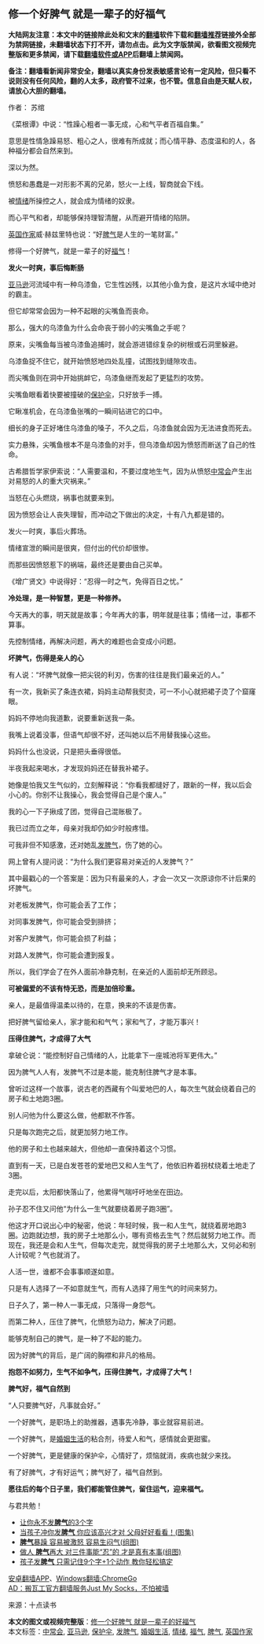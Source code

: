  <h2>修一个好脾气 就是一辈子的好福气</h2> <p class="notice"><b>大陆网友注意：本文中的链接除此处和文末的<a href="https://github.com/bannedbook/fanqiang" >翻墙</a>软件下载和<a href="https://github.com/killgcd/justmysocks/blob/master/README.md">翻墙推荐</a>链接外全部为禁网链接，未翻墙状态下打不开，请勿点击。此为文字版禁闻，欲看图文视频完整版和更多禁闻，请下载<a href="https://github.com/bannedbook/fanqiang">翻墙软件或APP</a>后翻墙上禁闻网。</p><p>备注：翻墙看新闻非常安全，翻墙以真实身份发表敏感言论有一定风险，但只看不说则没有任何风险，翻的人太多，政府管不过来，也不管。信息自由是天赋人权，请放心大胆的翻墙。</b></p>  <div class="entry"> <p>作者： 苏绾</p> <p>《菜根谭》中说：“性躁心粗者一事无成，心和气平者百福自集。”</p> <p>意思是性情急躁易怒、粗心之人，很难有所成就；而心情平静、态度温和的人，各种福分都会自然来到。</p> <p>深以为然。</p> <p>愤怒和愚蠢是一对形影不离的兄弟，怒火一上线，智商就会下线。</p> <p>被<a href="https://www.bannedbook.org/bnews/tag/%E6%83%85%E7%BB%AA/" class="st_tag internal_tag" rel="tag" title="标签 情绪 下的日志">情绪</a>所操控之人，就会成为情绪的奴隶。</p> <p>而心平气和者，却能够保持理智清醒，从而避开情绪的陷阱。</p> <p><a href="https://www.bannedbook.org/bnews/tag/%E8%8B%B1%E5%9B%BD%E4%BD%9C%E5%AE%B6/" class="st_tag internal_tag" rel="tag" title="标签 英国作家 下的日志">英国作家</a>威·赫兹里特也说：“好<a href="https://www.bannedbook.org/bnews/tag/%e8%84%be%e6%b0%94/" class="st_tag internal_tag" rel="tag" title="标签 脾气 下的日志">脾气</a>是人生的一笔财富。”</p> <p>修得一个好脾气，就是一辈子的好<a href="https://www.bannedbook.org/bnews/tag/%E7%A6%8F%E6%B0%94/" class="st_tag internal_tag" rel="tag" title="标签 福气 下的日志">福气</a>！</p> <p><strong>发火一时爽，事后悔断肠</strong></p> <p><a href="https://www.bannedbook.org/bnews/tag/%e4%ba%9a%e9%a9%ac%e9%80%8a/" class="st_tag internal_tag" rel="tag" title="标签 亚马逊 下的日志">亚马逊</a>河流域中有一种乌漆鱼，它生性凶残，以其他小鱼为食，是这片水域中绝对的霸主。</p> <p>但它却常常会因为一种不起眼的尖嘴鱼而丧命。</p> <p>那么，强大的乌漆鱼为什么会命丧于弱小的尖嘴鱼之手呢？</p> <p>原来，尖嘴鱼每当被乌漆鱼追捕时，就会游进错综复杂的树根或石洞里躲避。</p> <p>乌漆鱼捉不住它，就开始愤怒地四处乱撞，试图找到缝隙攻击。</p> <p>而尖嘴鱼则在洞中开始挑衅它，乌漆鱼继而发起了更猛烈的攻势。</p> <p>尖嘴鱼眼看着快要被撞破的<a href="https://www.bannedbook.org/bnews/tag/%E4%BF%9D%E6%8A%A4%E4%BC%9E/" class="st_tag internal_tag" rel="tag" title="标签 保护伞 下的日志">保护伞</a>，只好放手一搏。</p> <p>它瞅准机会，在乌漆鱼张嘴的一瞬间钻进它的口中。</p> <p>细长的身子正好堵住乌漆鱼的嗓子，不久之后，乌漆鱼就会因为无法进食而死去。</p>  <p>实力悬殊，尖嘴鱼根本不是乌漆鱼的对手，但乌漆鱼却因为愤怒而断送了自己的性命。</p> <p>古希腊哲学家伊索说：“人需要温和，不要过度地生气，因为从愤怒<a href="https://www.bannedbook.org/bnews/tag/%E4%B8%AD%E5%B8%B8%E4%BC%9A/" class="st_tag internal_tag" rel="tag" title="标签 中常会 下的日志">中常会</a>产生出对易怒的人的重大灾祸来。”</p> <p>当怒在心头燃烧，祸事也就要来到。</p> <p>因为愤怒会让人丧失理智，而冲动之下做出的决定，十有八九都是错的。</p> <p>发火一时爽，事后火葬场。</p> <p>情绪宣泄的瞬间是很爽，但付出的代价却很惨。</p> <p>而那些因愤怒惹下的祸端，最终还是要由自己买单。</p> <p>《增广贤文》中说得好：“忍得一时之气，免得百日之忧。”</p> <p><strong>冷处理，是一种智慧，更是一种修养。</strong></p> <p>今天再大的事，明天就是故事；今年再大的事，明年就是往事；情绪一过，事都不算事。</p> <p>先控制情绪，再解决问题，再大的难题也会变成小问题。</p> <p><strong>坏脾气，伤得是亲人的心</strong></p> <p>有人说：“坏脾气就像一把尖锐的利刃，伤害的往往是我们最亲近的人。”</p> <p>有一次，我新买了条连衣裙，妈妈主动帮我熨烫，可一不小心就把裙子烫了个窟窿眼。</p> <p>妈妈不停地向我道歉，说要重新送我一条。</p> <p>我嘴上说着没事，但语气却很不好，还叫她以后不用替我操心这些。</p> <p>妈妈什么也没说，只是把头垂得很低。</p> <p>半夜我起来喝水，才发现妈妈还在替我补裙子。</p> <p>她像是怕我又生气似的，立刻解释说：“你看我都缝好了，跟新的一样，我以后会小心的。你别不让我操心，我会觉得自己是个废人。”</p>  <p>我的心一下子揪成了团，觉得自己混账极了。</p> <p>我已过而立之年，母亲对我却仍如少时般疼惜。</p> <p>可我非但不知感激，还对她乱<a href="https://www.bannedbook.org/bnews/tag/%E5%8F%91%E8%84%BE%E6%B0%94/" class="st_tag internal_tag" rel="tag" title="标签 发脾气 下的日志">发脾气</a>，伤了她的心。</p> <p>网上曾有人提问说：“为什么我们更容易对亲近的人发脾气？”</p> <p>其中最戳心的一个答案是：因为只有最亲的人，才会一次又一次原谅你不计后果的坏脾气。</p> <p>对老板发脾气，你可能会丢了工作；</p> <p>对同事发脾气，你可能会受到排挤；</p> <p>对客户发脾气，你可能会损了利益；</p> <p>对路人发脾气，你可能会遭到报复。</p> <p>所以，我们学会了在外人面前冷静克制，在亲近的人面前却无所顾忌。</p> <p><strong>可被偏爱的不该有恃无恐，而是加倍珍重。</strong></p> <p>亲人，是最值得温柔以待的，在意，换来的不该是伤害。</p> <p>把好脾气留给亲人，家才能和和气气；家和气了，才能万事兴！</p> <p><strong>压得住脾气，才成得了大气</strong></p> <p>拿破仑说：“能控制好自己情绪的人，比能拿下一座城池将军更伟大。”</p> <p>因为脾气人人有，发脾气不过是本能，能克制住脾气才是本事。</p> <p>曾听过这样一个故事，说古老的西藏有个叫爱地巴的人，每次生气就会绕着自己的房子和土地跑3圈。</p> <p>别人问他为什么要这么做，他都默不作答。</p> <p>只是每次跑完之后，就更加努力地工作。</p>  <p>他的房子和土也越来越大，但他却一直保持着这个习惯。</p> <p>直到有一天，已是白发苍苍的爱地巴又和人生气了，他依旧杵着拐杖绕着土地走了3圈。</p> <p>走完以后，太阳都快落山了，他累得气喘吁吁地坐在田边。</p> <p>孙子忍不住又问他“为什么一生气就要绕着房子跑3圈”。</p> <p>他这才开口说出心中的秘密，他说：年轻时候，我一和人生气，就绕着房地跑3圈。边跑就边想，我的房子土地那么小，哪有资格去生气？然后就努力地工作。而现在，我还是会和人生气，但每次走完，就觉得我的房子土地那么大，又何必和别人计较呢？气也就消了。</p> <p>人活一世，谁都不会事事顺遂如意。</p> <p>只是有人选择了一不如意就生气，而有人选择了用生气的时间来努力。</p> <p>日子久了，第一种人一事无成，只落得一身怨气。</p> <p>而第二种人，压住了脾气，化愤怒为动力，解决了问题。</p> <p>能够克制自己的脾气，是一种了不起的能力。</p> <p>因为好脾气的背后，是广阔的胸襟和非凡的格局。</p> <p><strong>抱怨不如努力，生气不如争气，压得住脾气，才成得了大气！</strong></p> <p><strong>脾气好，福气自然到</strong></p> <p>“人只要脾气好，凡事就会好。”</p> <p>一个好脾气，是职场上的助推器，遇事先冷静，事业就容易前进。</p> <p>一个好脾气，是<a href="https://www.bannedbook.org/bnews/tag/%E5%A9%9A%E5%A7%BB%E7%94%9F%E6%B4%BB/" class="st_tag internal_tag" rel="tag" title="标签 婚姻生活 下的日志">婚姻生活</a>的粘合剂，待爱人和气，感情就会更甜蜜。</p> <p>一个好脾气，更是健康的保护伞，心情好了，烦恼就消，疾病也就少来找。</p> <p>有了好脾气，才有好运气；脾气好了，福气自然到。</p> <p><strong>愿往后的每个日子里，我们都能管住脾气，留住运气，迎来福气。</strong></p>  <p>与君共勉！</p> <ul class='op-related-articles' title='相关阅读'> <li><a href='https://www.bannedbook.org/bnews/funmedia/20200707/1356900.html' target='_blank'>让你永不发<b>脾气</b>的3个字</a></li> <li><a href='https://www.bannedbook.org/bnews/lifebaike/20200618/1346640.html' target='_blank'>当孩子冲你发<b>脾气</b> 你应该高兴才对 父母好好看看！(图集)</a></li> <li><a href='https://www.bannedbook.org/bnews/lifebaike/20200611/1343084.html' target='_blank'><b>脾气</b>暴躁 容易被激怒 容易生闷气(组图)</a></li> <li><a href='https://www.bannedbook.org/bnews/funmedia/20200515/1328985.html' target='_blank'>做人 <b>脾气</b>再大 对三件事能“忍”的 才是真有本事(组图)</a></li> <li><a href='https://www.bannedbook.org/bnews/lifebaike/20200421/1316404.html' target='_blank'>孩子发<b>脾气</b> 只需记住9个字+1个动作 教你轻松搞定</a></li> </ul> <div class="texttj"> <a href="https://github.com/bannedbook/fanqiang/wiki/%E7%A6%81%E9%97%BB%E7%BD%91%E5%AE%89%E5%8D%93%E7%BF%BB%E5%A2%99%E6%96%B0%E9%97%BBAPP" target="_blank">安卓翻墙APP</a>、<a href="https://github.com/bannedbook/fanqiang/wiki/Chrome%E4%B8%80%E9%94%AE%E7%BF%BB%E5%A2%99%E5%8C%85" target="_blank">Windows翻墙:ChromeGo</a><br/> <a href="https://github.com/killgcd/justmysocks/blob/master/README.md" target="_blank">AD：搬瓦工官方翻墙服务Just My Socks，不怕被墙</a> </div><p>来源：十点读书</p><a name='sharetosocial'></a>         <div><b>本文的图文或视频完整版</b>：<a href='https://www.bannedbook.org/bnews/funmedia/20200713/1359909.html'>修一个好脾气 就是一辈子的好福气</a></div>  </div><!--END ENTRY--> <div class="postfooter"> <div>本文标签：<a href="https://www.bannedbook.org/bnews/tag/%E4%B8%AD%E5%B8%B8%E4%BC%9A/" rel="tag">中常会</a>, <a href="https://www.bannedbook.org/bnews/tag/%e4%ba%9a%e9%a9%ac%e9%80%8a/" rel="tag">亚马逊</a>, <a href="https://www.bannedbook.org/bnews/tag/%E4%BF%9D%E6%8A%A4%E4%BC%9E/" rel="tag">保护伞</a>, <a href="https://www.bannedbook.org/bnews/tag/%E5%8F%91%E8%84%BE%E6%B0%94/" rel="tag">发脾气</a>, <a href="https://www.bannedbook.org/bnews/tag/%E5%A9%9A%E5%A7%BB%E7%94%9F%E6%B4%BB/" rel="tag">婚姻生活</a>, <a href="https://www.bannedbook.org/bnews/tag/%E6%83%85%E7%BB%AA/" rel="tag">情绪</a>, <a href="https://www.bannedbook.org/bnews/tag/%E7%A6%8F%E6%B0%94/" rel="tag">福气</a>, <a href="https://www.bannedbook.org/bnews/tag/%e8%84%be%e6%b0%94/" rel="tag">脾气</a>, <a href="https://www.bannedbook.org/bnews/tag/%E8%8B%B1%E5%9B%BD%E4%BD%9C%E5%AE%B6/" rel="tag">英国作家</a></div>  </div><!--END POSTFOOTER--> 